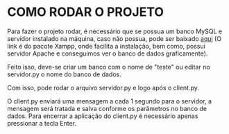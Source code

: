 # COMO RODAR O PROJETO

Para fazer o projeto rodar, é necessário que se possua um banco MySQL e servidor instalado na máquina, caso não possua, pode ser baixado [aqui](https://www.apachefriends.org/download.html) (O link é do pacote Xampp, onde facilita a instalação, bem como, possui servidor Apache e conseguimos ver o banco de dados graficamente).

Feito isso, deve-se criar um banco com o nome de "teste" ou editar no servidor.py o nome do banco de dados.

Com isso, pode rodar o arquivo servidor.py e logo após o client.py.

O client.py enviará uma mensagem a cada 1 segundo para o servidor, a mensagem será tratada e salva conforme os parâmetros no banco de dados. Para encerrar a aplicação do client.py é necessário apenas pressionar a tecla Enter.